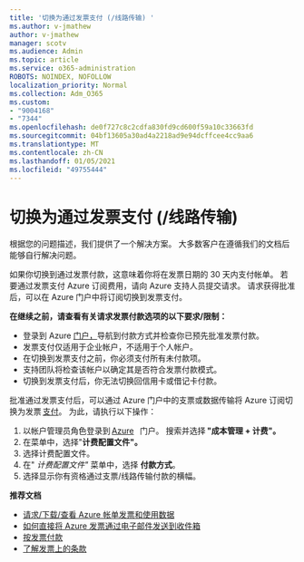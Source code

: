 ```yaml
---
title: '切换为通过发票支付 (/线路传输) '
ms.author: v-jmathew
author: v-jmathew
manager: scotv
ms.audience: Admin
ms.topic: article
ms.service: o365-administration
ROBOTS: NOINDEX, NOFOLLOW
localization_priority: Normal
ms.collection: Adm_O365
ms.custom:
- "9004168"
- "7344"
ms.openlocfilehash: de0f727c8c2cdfa830fd9cd600f59a10c33663fd
ms.sourcegitcommit: 04bf13605a30ad4a2218ad9e94dcffcee4cc9aa6
ms.translationtype: MT
ms.contentlocale: zh-CN
ms.lasthandoff: 01/05/2021
ms.locfileid: "49755444"
---
```

# <a name="switch-to-pay-by-invoice-checkwire-transfer"></a>切换为通过发票支付 (/线路传输) 

根据您的问题描述，我们提供了一个解决方案。 大多数客户在遵循我们的文档后能够自行解决问题。

如果你切换到通过发票付款，这意味着你将在发票日期的 30 天内支付帐单。 若要通过发票支付 Azure 订阅费用，请向 Azure 支持人员提交请求。 请求获得批准后，可以在 Azure 门户中将订阅切换到发票支付。

**在继续之前，请查看有关请求发票付款选项的以下要求/限制：**

- 登录到 Azure [门户，](https://portal.azure.com/)导航到付款方式并检查你已预先批准发票付款。
- 发票支付仅适用于企业帐户，不适用于个人帐户。
- 在切换到发票支付之前，你必须支付所有未付款项。
- 支持团队将检查该帐户以确定其是否符合发票付款模式。
- 切换到发票支付后，你无法切换回信用卡或借记卡付款。

批准通过发票支付后，可以通过 Azure 门户中的支票或数据传输将 Azure 订阅切换为发票 [支付](https://portal.azure.com/)。
为此，请执行以下操作：

1. 以帐户管理员角色登录到 [Azure](https://portal.azure.com/)   门户。 搜索并选择 **"成本管理 + 计费"。**
2. 在菜单中，选择"**计费配置文件"。**
3. 选择计费配置文件。
4. 在" *计费配置文件"* 菜单中，选择 **付款方式**。
5. 选择显示你有资格通过支票/线路传输付款的横幅。

**推荐文档**

- [请求/下载/查看 Azure 帐单发票和使用数据](https://docs.microsoft.com/azure/billing/billing-download-azure-invoice-daily-usage-date)
- [如何直接将 Azure 发票通过电子邮件发送到收件箱](https://docs.microsoft.com/azure/billing/billing-download-azure-invoice-daily-usage-date)
- [按发票付款](https://docs.microsoft.com/azure/billing/billing-how-to-pay-by-invoice)
- [了解发票上的条款](https://docs.microsoft.com/azure/billing/billing-understand-your-invoice)
